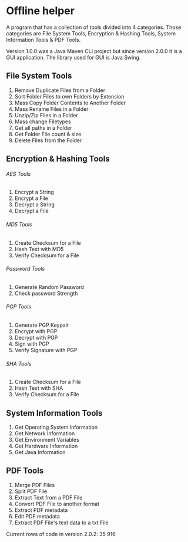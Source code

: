 # Offline helper

A program that has a collection of tools divided into 4 categories. Those categories are File System Tools, Encryption & Hashing Tools, System Information Tools & PDF Tools. 

Version 1.0.0 was a Java Maven CLI project but since version 2.0.0 it is a GUI application. The library used for GUI is Java Swing. 

## File System Tools

1. Remove Duplicate Files from a Folder
2. Sort Folder Files to own Folders by Extension
3. Mass Copy Folder Contents to Another Folder
4. Mass Rename Files in a Folder
5. Unzip/Zip Files in a Folder
6. Mass change Filetypes
7. Get all paths in a Folder
8. Get Folder File count & size
9. Delete Files from the Folder

## Encryption & Hashing Tools

###### AES Tools

1. Encrypt a String
2. Encrypt a File
3. Decrypt a String
4. Decrypt a File

###### MD5 Tools

1. Create Checksum for a File
2. Hash Text with MD5
3. Verify Checksum for a File

###### Password Tools

1. Generate Random Password
2. Check password Strength

###### PGP Tools

1. Generate PGP Keypair
2. Encrypt with PGP
3. Decrypt with PGP
4. Sign with PGP
5. Verify Signature with PGP

###### SHA Tools

1. Create Checksum for a File
2. Hash Text with SHA
3. Verify Checksum for a File

## System Information Tools

1. Get Operating System Information
2. Get Network Information
3. Get Environment Variables
4. Get Hardware Information
5. Get Java Information

## PDF Tools

1. Merge PDF Files
2. Split PDF File
3. Extract Text from a PDF File
4. Convert PDF File to another format
5. Extract PDF metadata
6. Edit PDF metadata
7. Extract PDF File's text data to a txt File

Current rows of code in version 2.0.2: 35 916
